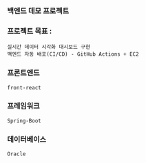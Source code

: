 ### 백엔드 데모 프로젝트

### 프로젝트 목표 :
    실시간 데이터 시각화 대시보드 구현
    백엔드 자동 배포(CI/CD) - GitHub Actions + EC2

### 프론트엔드
    front-react

### 프레임워크
    Spring-Boot

### 데이터베이스
    Oracle
